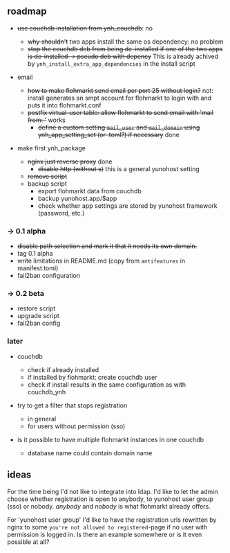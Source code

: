 ## roadmap

* ~~use couchdb installation from ynh_couchdb~~: no
  * ~~why shouldn't~~ two apps install the same os dependency: no problem
  * ~~stop the couchdb deb from being de-installed if one of the two apps is de-installed → pseudo deb with depency~~ This is already achived by `ynh_install_extra_app_dependencies` in the install script
  

* email
  * ~~how to make flohmarkt send email per port 25 without login?~~ not: install generates an smpt account for flohmarkt to login with and puts it into flohmarkt.conf
  * ~~postfix virtual-user table: allow flohmarkt to send email with 'mail from: <flohmarkt-email>'~~ works
    * ~~define a custom setting `mail_user` and `mail_domain` using ynh_app_setting_set (or .toml?) if necessary~~ done

* make first ynh_package
  * ~~nginx just reverse proxy~~ done
    * ~~disable http (without s)~~ this is a general yunohost setting
  * ~~remove script~~
  * backup script
    * export flohmarkt data from couchdb
    * backup yunohost.app/$app
    * check whether app settings are stored by yunohost framework (password, etc.)

### → 0.1 alpha
* ~~disable path selection and mark it that it needs its own domain.~~
* tag 0.1 alpha
* write limitations in README.md (copy from `antifeatures` in manifest.toml)
* fail2ban configuration

### → 0.2 beta
* restore script
* upgrade script
* fail2ban config

### later

* couchdb
  * check if already installed
  * if installed by flohmarkt: create couchdb user
  * check if install results in the same configuration as with couchdb_ynh

* try to get a filter that stops registration
  * in general
  * for users without permission (sso)

* is it possible to have multiple flohmarkt instances in one couchdb
  * database name could contain domain name

## ideas

For the time being I'd not like to integrate into ldap. I'd like to let the admin choose whether registration is open to anybody, to yunohost user group (sso) or nobody. _anybody_ and _nobody_ is what flohmarkt already offers.

For 'yunohost user group' I'd like to have the registration urls rewritten by nginx to some `you're not allowed to registered`-page if no user with permission is logged in. Is there an example somewhere or is it even possible at all?


